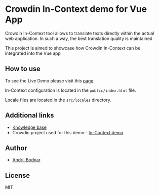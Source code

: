 # Crowdin In-Context demo for Vue App

Crowdin In-Context tool allows to translate texts directly within the actual web application. In such a way, the best translation quality is maintained

This project is aimed to showcase how Crowdin In-Context can be integrated into the Vue app

## How to use

To see the Live Demo please visit this [page](link)

In-Context configuration is located in the `public/index.html` file.

Locale files are located in the `src/locales` directory.

## Additional links

- [Knowledge base](https://support.crowdin.com/in-context-localization/)
- Crowdin project used for this demo - [In-Context demo](https://crowdin.com/project/in-context-demo)

## Author

- [Andrii Bodnar](https://github.com/andrii-bodnar)

## License

MIT
